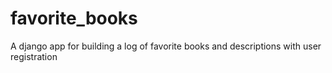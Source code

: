# favorite_books
A django app for building a log of favorite books  and descriptions with user registration 
